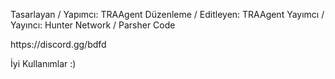Tasarlayan / Yapımcı: TRAAgent
Düzenleme / Editleyen: TRAAgent
Yayımcı / Yayıncı: Hunter Network / Parsher Code

<Hunter Project Discord Guild>
https://discord.gg/bdfd

İyi Kullanımlar :)

